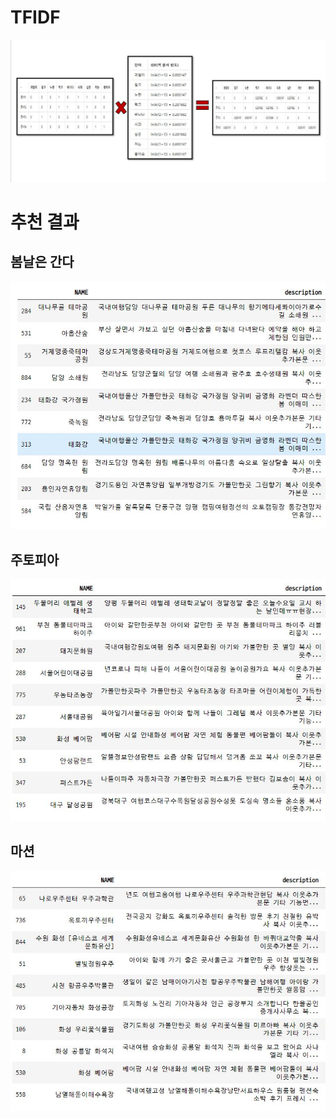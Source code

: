 # TFIDF
<img src="https://github.com/BAEintelli/Where2go-/blob/master/TFIDF/img/TFIDF.JPG">



# 추천 결과

## 봄날은 간다
<img src="https://github.com/BAEintelli/Where2go-/blob/master/TFIDF/img/TFIDF(%EC%9E%90%EC%97%B0%2C%EB%8C%80%EB%82%98%EB%AC%B4%2C%EC%88%B2).JPG">

## 주토피아
<img src="https://github.com/BAEintelli/Where2go-/blob/master/TFIDF/img/TFIDF(%EC%A3%BC%ED%86%A0%ED%94%BC%EC%95%84).JPG">

## 마션
<img src="https://github.com/BAEintelli/Where2go-/blob/master/TFIDF/img/TFIDF(%EB%A7%88%EC%85%98).JPG">



